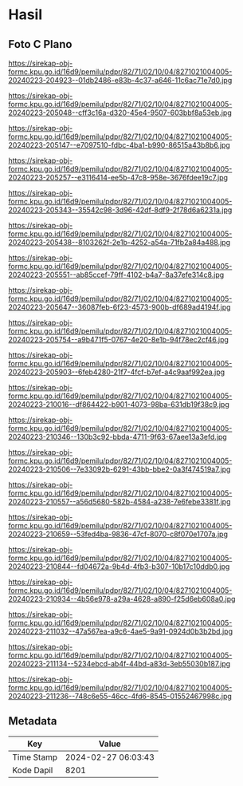 # Hasil

## Foto C Plano

https://sirekap-obj-formc.kpu.go.id/16d9/pemilu/pdpr/82/71/02/10/04/8271021004005-20240223-204923--01db2486-e83b-4c37-a646-11c6ac71e7d0.jpg

https://sirekap-obj-formc.kpu.go.id/16d9/pemilu/pdpr/82/71/02/10/04/8271021004005-20240223-205048--cff3c16a-d320-45e4-9507-603bbf8a53eb.jpg

https://sirekap-obj-formc.kpu.go.id/16d9/pemilu/pdpr/82/71/02/10/04/8271021004005-20240223-205147--e7097510-fdbc-4ba1-b990-86515a43b8b6.jpg

https://sirekap-obj-formc.kpu.go.id/16d9/pemilu/pdpr/82/71/02/10/04/8271021004005-20240223-205257--e3116414-ee5b-47c8-958e-3676fdee19c7.jpg

https://sirekap-obj-formc.kpu.go.id/16d9/pemilu/pdpr/82/71/02/10/04/8271021004005-20240223-205343--35542c98-3d96-42df-8df9-2f78d6a6231a.jpg

https://sirekap-obj-formc.kpu.go.id/16d9/pemilu/pdpr/82/71/02/10/04/8271021004005-20240223-205438--8103262f-2e1b-4252-a54a-71fb2a84a488.jpg

https://sirekap-obj-formc.kpu.go.id/16d9/pemilu/pdpr/82/71/02/10/04/8271021004005-20240223-205551--ab85ccef-79ff-4102-b4a7-8a37efe314c8.jpg

https://sirekap-obj-formc.kpu.go.id/16d9/pemilu/pdpr/82/71/02/10/04/8271021004005-20240223-205647--36087feb-6f23-4573-900b-df689ad4194f.jpg

https://sirekap-obj-formc.kpu.go.id/16d9/pemilu/pdpr/82/71/02/10/04/8271021004005-20240223-205754--a9b471f5-0767-4e20-8e1b-94f78ec2cf46.jpg

https://sirekap-obj-formc.kpu.go.id/16d9/pemilu/pdpr/82/71/02/10/04/8271021004005-20240223-205903--6feb4280-21f7-4fcf-b7ef-a4c9aaf992ea.jpg

https://sirekap-obj-formc.kpu.go.id/16d9/pemilu/pdpr/82/71/02/10/04/8271021004005-20240223-210016--df864422-b901-4073-98ba-631db19f38c9.jpg

https://sirekap-obj-formc.kpu.go.id/16d9/pemilu/pdpr/82/71/02/10/04/8271021004005-20240223-210346--130b3c92-bbda-4711-9f63-67aee13a3efd.jpg

https://sirekap-obj-formc.kpu.go.id/16d9/pemilu/pdpr/82/71/02/10/04/8271021004005-20240223-210506--7e33092b-6291-43bb-bbe2-0a3f474519a7.jpg

https://sirekap-obj-formc.kpu.go.id/16d9/pemilu/pdpr/82/71/02/10/04/8271021004005-20240223-210557--a56d5680-582b-4584-a238-7e6febe3381f.jpg

https://sirekap-obj-formc.kpu.go.id/16d9/pemilu/pdpr/82/71/02/10/04/8271021004005-20240223-210659--53fed4ba-9836-47cf-8070-c8f070e1707a.jpg

https://sirekap-obj-formc.kpu.go.id/16d9/pemilu/pdpr/82/71/02/10/04/8271021004005-20240223-210844--fd04672a-9b4d-4fb3-b307-10b17c10ddb0.jpg

https://sirekap-obj-formc.kpu.go.id/16d9/pemilu/pdpr/82/71/02/10/04/8271021004005-20240223-210934--4b56e978-a29a-4628-a890-f25d6eb608a0.jpg

https://sirekap-obj-formc.kpu.go.id/16d9/pemilu/pdpr/82/71/02/10/04/8271021004005-20240223-211032--47a567ea-a9c6-4ae5-9a91-0924d0b3b2bd.jpg

https://sirekap-obj-formc.kpu.go.id/16d9/pemilu/pdpr/82/71/02/10/04/8271021004005-20240223-211134--5234ebcd-ab4f-44bd-a83d-3eb55030b187.jpg

https://sirekap-obj-formc.kpu.go.id/16d9/pemilu/pdpr/82/71/02/10/04/8271021004005-20240223-211236--748c6e55-46cc-4fd6-8545-01552467998c.jpg


## Metadata

| Key        | Value               |
| ---------- | ------------------- |
| Time Stamp | 2024-02-27 06:03:43 |
| Kode Dapil | 8201                |



